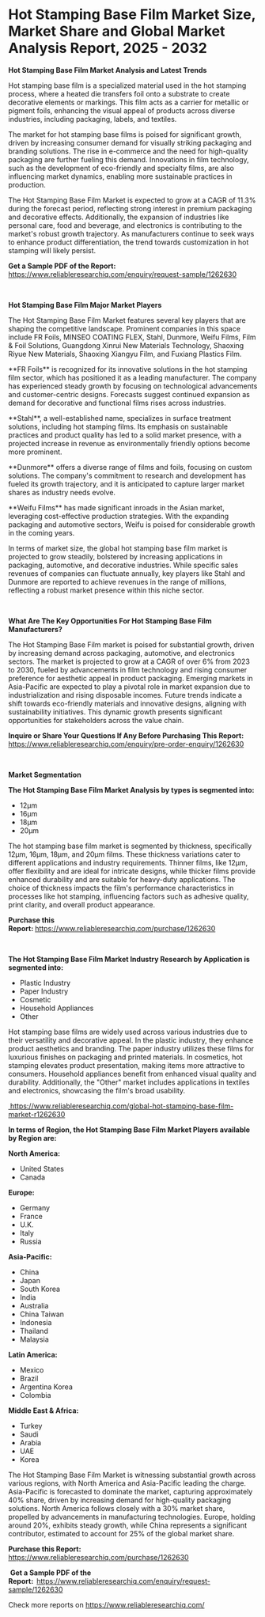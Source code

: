 <p><h1>Hot Stamping Base Film Market Size, Market Share and Global Market Analysis Report, 2025 - 2032</h1></p><p><strong>Hot Stamping Base Film Market Analysis and Latest Trends</strong></p>
<p><p>Hot stamping base film is a specialized material used in the hot stamping process, where a heated die transfers foil onto a substrate to create decorative elements or markings. This film acts as a carrier for metallic or pigment foils, enhancing the visual appeal of products across diverse industries, including packaging, labels, and textiles. </p><p>The market for hot stamping base films is poised for significant growth, driven by increasing consumer demand for visually striking packaging and branding solutions. The rise in e-commerce and the need for high-quality packaging are further fueling this demand. Innovations in film technology, such as the development of eco-friendly and specialty films, are also influencing market dynamics, enabling more sustainable practices in production.</p><p>The Hot Stamping Base Film Market is expected to grow at a CAGR of 11.3% during the forecast period, reflecting strong interest in premium packaging and decorative effects. Additionally, the expansion of industries like personal care, food and beverage, and electronics is contributing to the market's robust growth trajectory. As manufacturers continue to seek ways to enhance product differentiation, the trend towards customization in hot stamping will likely persist.</p></p>
<p><strong>Get a Sample PDF of the Report:&nbsp;</strong> <a href="https://www.reliableresearchiq.com/enquiry/request-sample/1262630?utm_campaign=3130&utm_medium=2&utm_source=Github&utm_content=ia&utm_term=03042025&utm_id=hot-stamping-base-film">https://www.reliableresearchiq.com/enquiry/request-sample/1262630</a></p>
<p>&nbsp;</p>
<p><strong>Hot Stamping Base Film Major Market Players</strong></p>
<p><p>The Hot Stamping Base Film Market features several key players that are shaping the competitive landscape. Prominent companies in this space include FR Foils, MINSEO COATING FLEX, Stahl, Dunmore, Weifu Films, Film & Foil Solutions, Guangdong Xinrui New Materials Technology, Shaoxing Riyue New Materials, Shaoxing Xiangyu Film, and Fuxiang Plastics Film.</p><p>**FR Foils** is recognized for its innovative solutions in the hot stamping film sector, which has positioned it as a leading manufacturer. The company has experienced steady growth by focusing on technological advancements and customer-centric designs. Forecasts suggest continued expansion as demand for decorative and functional films rises across industries.</p><p>**Stahl**, a well-established name, specializes in surface treatment solutions, including hot stamping films. Its emphasis on sustainable practices and product quality has led to a solid market presence, with a projected increase in revenue as environmentally friendly options become more prominent.</p><p>**Dunmore** offers a diverse range of films and foils, focusing on custom solutions. The company's commitment to research and development has fueled its growth trajectory, and it is anticipated to capture larger market shares as industry needs evolve.</p><p>**Weifu Films** has made significant inroads in the Asian market, leveraging cost-effective production strategies. With the expanding packaging and automotive sectors, Weifu is poised for considerable growth in the coming years.</p><p>In terms of market size, the global hot stamping base film market is projected to grow steadily, bolstered by increasing applications in packaging, automotive, and decorative industries. While specific sales revenues of companies can fluctuate annually, key players like Stahl and Dunmore are reported to achieve revenues in the range of millions, reflecting a robust market presence within this niche sector.</p></p>
<p>&nbsp;</p>
<p><strong>What Are The Key Opportunities For Hot Stamping Base Film Manufacturers?</strong></p>
<p><p>The Hot Stamping Base Film market is poised for substantial growth, driven by increasing demand across packaging, automotive, and electronics sectors. The market is projected to grow at a CAGR of over 6% from 2023 to 2030, fueled by advancements in film technology and rising consumer preference for aesthetic appeal in product packaging. Emerging markets in Asia-Pacific are expected to play a pivotal role in market expansion due to industrialization and rising disposable incomes. Future trends indicate a shift towards eco-friendly materials and innovative designs, aligning with sustainability initiatives. This dynamic growth presents significant opportunities for stakeholders across the value chain.</p></p>
<p><strong>Inquire or Share Your Questions If Any Before Purchasing This Report:</strong> <a href="https://www.reliableresearchiq.com/enquiry/pre-order-enquiry/1262630?utm_campaign=3130&utm_medium=2&utm_source=Github&utm_content=ia&utm_term=03042025&utm_id=hot-stamping-base-film">https://www.reliableresearchiq.com/enquiry/pre-order-enquiry/1262630</a></p>
<p>&nbsp;</p>
<p><strong>Market Segmentation</strong></p>
<p><strong>The Hot Stamping Base Film Market Analysis by types is segmented into:</strong></p>
<p><ul><li>12μm</li><li>16μm</li><li>18μm</li><li>20μm</li></ul></p>
<p><p>The hot stamping base film market is segmented by thickness, specifically 12μm, 16μm, 18μm, and 20μm films. These thickness variations cater to different applications and industry requirements. Thinner films, like 12μm, offer flexibility and are ideal for intricate designs, while thicker films provide enhanced durability and are suitable for heavy-duty applications. The choice of thickness impacts the film's performance characteristics in processes like hot stamping, influencing factors such as adhesive quality, print clarity, and overall product appearance.</p></p>
<p><strong>Purchase this Report:&nbsp;</strong><a href="https://www.reliableresearchiq.com/purchase/1262630?utm_campaign=3130&utm_medium=2&utm_source=Github&utm_content=ia&utm_term=03042025&utm_id=hot-stamping-base-film">https://www.reliableresearchiq.com/purchase/1262630</a></p>
<p>&nbsp;</p>
<p><strong>The Hot Stamping Base Film Market Industry Research by Application is segmented into:</strong></p>
<p><ul><li>Plastic Industry</li><li>Paper Industry</li><li>Cosmetic</li><li>Household Appliances</li><li>Other</li></ul></p>
<p><p>Hot stamping base films are widely used across various industries due to their versatility and decorative appeal. In the plastic industry, they enhance product aesthetics and branding. The paper industry utilizes these films for luxurious finishes on packaging and printed materials. In cosmetics, hot stamping elevates product presentation, making items more attractive to consumers. Household appliances benefit from enhanced visual quality and durability. Additionally, the "Other" market includes applications in textiles and electronics, showcasing the film's broad usability.</p></p>
<p><a href="https://www.reliableresearchiq.com/global-hot-stamping-base-film-market-r1262630?utm_campaign=3130&utm_medium=2&utm_source=Github&utm_content=ia&utm_term=03042025&utm_id=hot-stamping-base-film">&nbsp;https://www.reliableresearchiq.com/global-hot-stamping-base-film-market-r1262630</a></p>
<p><strong>In terms of Region, the Hot Stamping Base Film Market Players available by Region are:</strong></p>
<p>
    <p> <strong> North America: </strong>
        <ul>
            <li>United States</li>
            <li>Canada</li>
        </ul>
        </p> 
    <p> <strong> Europe: </strong>
        <ul>
            <li>Germany</li>
            <li>France</li>
            <li>U.K.</li>
            <li>Italy</li>
            <li>Russia</li>
        </ul>
        </p> 
    <p> <strong> Asia-Pacific: </strong>
        <ul>
            <li>China</li>
            <li>Japan</li>
            <li>South Korea</li>
            <li>India</li>
            <li>Australia</li>
            <li>China Taiwan</li>
            <li>Indonesia</li>
            <li>Thailand</li>
            <li>Malaysia</li>
        </ul>
        </p> 
    <p> <strong> Latin America: </strong>
        <ul>
            <li>Mexico</li>
            <li>Brazil</li>
            <li>Argentina Korea</li>
            <li>Colombia</li>
        </ul>
        </p> 
    <p> <strong> Middle East & Africa: </strong>
        <ul>
            <li>Turkey</li>
            <li>Saudi</li>
            <li>Arabia</li>
            <li>UAE</li>
            <li>Korea</li>
        </ul>
    </p>
    </p>
<p><p>The Hot Stamping Base Film Market is witnessing substantial growth across various regions, with North America and Asia-Pacific leading the charge. Asia-Pacific is forecasted to dominate the market, capturing approximately 40% share, driven by increasing demand for high-quality packaging solutions. North America follows closely with a 30% market share, propelled by advancements in manufacturing technologies. Europe, holding around 20%, exhibits steady growth, while China represents a significant contributor, estimated to account for 25% of the global market share.</p></p>
<p><strong>Purchase this Report: </strong><a href="https://www.reliableresearchiq.com/purchase/1262630?utm_campaign=3130&utm_medium=2&utm_source=Github&utm_content=ia&utm_term=03042025&utm_id=hot-stamping-base-film">https://www.reliableresearchiq.com/purchase/1262630</a></p>
<p>&nbsp;<strong>Get a Sample PDF of the Report:&nbsp;&nbsp;</strong><a href="https://www.reliableresearchiq.com/enquiry/request-sample/1262630?utm_campaign=3130&utm_medium=2&utm_source=Github&utm_content=ia&utm_term=03042025&utm_id=hot-stamping-base-film">https://www.reliableresearchiq.com/enquiry/request-sample/1262630</a></p>
<p><strong></strong></p>
<p>Check more reports on <a href="https://www.reliableresearchiq.com/?utm_campaign=3130&utm_medium=2&utm_source=Github&utm_content=ia&utm_term=03042025&utm_id=hot-stamping-base-film">https://www.reliableresearchiq.com/</a></p>
